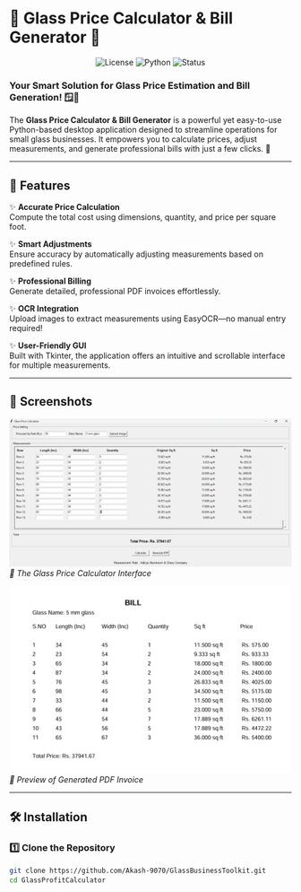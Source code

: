 # 🌟 Glass Price Calculator & Bill Generator 🌟

<p align="center">
  <img src="https://img.shields.io/badge/license-MIT-blue" alt="License">
  <img src="https://img.shields.io/badge/python-3.x-green" alt="Python">
  <img src="https://img.shields.io/badge/status-active-brightgreen" alt="Status">
</p>

### Your Smart Solution for Glass Price Estimation and Bill Generation! 🪟📄  

The **Glass Price Calculator & Bill Generator** is a powerful yet easy-to-use Python-based desktop application designed to streamline operations for small glass businesses. It empowers you to calculate prices, adjust measurements, and generate professional bills with just a few clicks. 🎉  

---  

## 🚀 Features  

✨ **Accurate Price Calculation**  
Compute the total cost using dimensions, quantity, and price per square foot.  

✨ **Smart Adjustments**  
Ensure accuracy by automatically adjusting measurements based on predefined rules.  

✨ **Professional Billing**  
Generate detailed, professional PDF invoices effortlessly.  

✨ **OCR Integration**  
Upload images to extract measurements using EasyOCR—no manual entry required!  

✨ **User-Friendly GUI**  
Built with Tkinter, the application offers an intuitive and scrollable interface for multiple measurements.  

---

## 📸 Screenshots  

![Screenshot 1](assests\images\Interface.png)  
*🚀 The Glass Price Calculator Interface*  

![Screenshot 2](assests\images\Bill.png)  
*📄 Preview of Generated PDF Invoice*  

---

## 🛠️ Installation  

### 1️⃣ Clone the Repository  

```bash
git clone https://github.com/Akash-9070/GlassBusinessToolkit.git
cd GlassProfitCalculator
